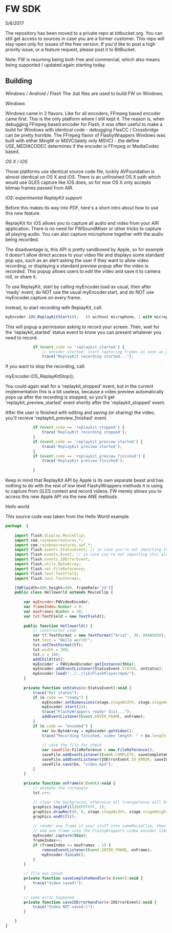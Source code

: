 # FW SDK

5/6/2017

The repository has been moved to a private repo at bitbucket.org. You can still get access to sources in case you are a former customer.
This repo will stay open only for issues of the free version. If you'd like to post a high priority issue, or a feature request, please post it to BitBucket.

Note: FW is resuming being both free and commercial, which also means being supported / updated again starting today.

Building
--------

*Windows / Android / Flash*
The .bat files are used to build FW on Windows.

*Windows*

Windows came in 2 flavors. Like for all encoders, FFmpeg based encoder came first. This is the only platform where I still kept it. The reason is, when debugging FFmpeg based encoder for Flash, 
it was often useful to make a build for Windows with identical code - debugging FlasCC / Crossbridge can be pretty horrible. The FFmpeg flavor of FlashyWrappers Windows was built with either MingW or MSVC(lately only MSVC) - the define USE_MEDIACODEC determines if the encoder is FFmpeg or MediaCodec based.

*OS X / iOS*

Those platforms use identical source code file, luckily AVFoundation is almost identical on OS X and iOS. There is an unfinished OS X path which would use GLES capture like iOS does, so for now OS X only accepts bitmap frames passed from AIR.

*iOS: experimental ReplayKit support*

Before this makes its way into PDF, here's a short intro about how to use this new feature. 

ReplayKit for iOS allows you to capture all audio and video from your AIR application. There is no need for FWSoundMixer or other tricks to capture all playing audio. You can also capture microphone together with the audio being recorded.

The disadvantage is, this API is pretty sandboxed by Apple, so for example it doesn't allow direct access to your video file and displays some standard pop ups, such as an alert asking the user if they want to allow video recording, or displaying a standard preview popup after the video is recorded. This popup allows users to edit the video and save it to camera roll, or share it. 

To use ReplayKit, start by calling myEncoder.load as usual, then after 'ready' event, do NOT use the usual myEncoder.start, and do NOT use myEncoder.capture on every frame. 

Instead, to start recording with ReplayKit, call:

```javascript
myEncoder.iOS_ReplayKitStart(0);   (0 without microphone, 1 with microphone)
```

This will popup a permission asking to record your screen. Then, wait for the 'replaykit_started' status event to know you can present whatever you need to record.

```javascript
			if (event.code == 'replaykit_started') {
				// encoder started, start capturing frames as soon as possible if (e.code == “started”) {
				trace("ReplayKit recording started...");
```

If you want to stop the recording, call:

myEncoder.iOS_ReplayKitStop();

You could again wait for a 'replaykit_stopped' event, but in the current implementation this is a bit useless, because a video preview automatically pops up after the recording is stopped, so you'll get 'replaykit_preview_started' event shortly after the 'replaykit_stopped' event. 

After the user is finished with editing and saving (or sharing) the video, you'll recieve 'replaykit_preview_finished' event.

```javascript
			if (event.code == 'replaykit_stopped') {
				trace('ReplayKit recording stopped');
			}
			if (event.code == 'replaykit_preview_started') {
				trace('ReplayKit preview started');
			}
			if (event.code == 'replaykit_preview_finished') {
				trace('ReplayKit preview finished');
			
			}
```

Keep in mind that ReplayKit API by Apple is its own separate beast and has nothing to do with the rest of low level FlashyWrappers methods it is using to capture from GLES context and record videos. FW merely allows you to access this new Apple API via the new ANE methods.

*Hello world*

This source code was taken from the Hello World example.

```javascript
package  {
	
	import flash.display.MovieClip;
	import com.rainbowcreatures.*;
	import com.rainbowcreatures.swf.*;
	import flash.events.StatusEvent; // in case you're not importing this already
	import flash.events.Event; // in case you're not importing this already
	import flash.events.IOErrorEvent;
	import flash.utils.ByteArray;
	import flash.net.FileReference;
	import flash.text.TextField;
	import flash.text.TextFormat;

	[SWF(width=600,height=400, frameRate='24')]		
	public class Helloworld extends MovieClip {
		
		var myEncoder:FWVideoEncoder;
		var frameIndex:Number = 0;
		var maxFrames:Number = 50;
		var txt:TextField = new TextField();
		
		public function Helloworld() {
			// constructor code
			var tf:TextFormat = new TextFormat("Arial", 30, 0XAA5050);
			txt.text = "Hello world!";			
			txt.setTextFormat(tf);
			txt.width = 200;
			txt.y = 180;
			addChild(txt);			
			myEncoder = FWVideoEncoder.getInstance(this);			
			myEncoder.addEventListener(StatusEvent.STATUS, onStatus);
			myEncoder.load("../../lib/FlashPlayer/mp4/");			
		}
		
		private function onStatus(e:StatusEvent):void {
			trace("Got status");
			if (e.code == "ready") {
				myEncoder.setDimensions(stage.stageWidth, stage.stageHeight);
				myEncoder.start(24);
				trace("FlashyWrappers ready! Init...");
				addEventListener(Event.ENTER_FRAME, onFrame);
			}
			if (e.code == "encoded") {
				var bo:ByteArray = myEncoder.getVideo();
				trace("Recording finished, video length: " + bo.length);								
				
				// save the file for check
				var saveFile:FileReference = new FileReference();
				saveFile.addEventListener(Event.COMPLETE, saveCompleteHandler);
				saveFile.addEventListener(IOErrorEvent.IO_ERROR, saveIOErrorHandler);
				saveFile.save(bo, "video.mp4");								
			}
		}
		
		private function onFrame(e:Event):void {
			// animate the rectangle
			txt.x++;

			// clear the background, otherwise all transparency will be black by default in the video
			graphics.beginFill(0XFFFFFF, 1);
			graphics.drawRect(0, 0, stage.stageWidth, stage.stageHeight);
			graphics.endFill();
			
			// render one frame of your stuff into someMovieClip, then capture and
			// add one frame into the FlashyWrappers video encoder like this:
			myEncoder.capture(this);
			frameIndex++;
			if (frameIndex >= maxFrames - 1) {
				removeEventListener(Event.ENTER_FRAME, onFrame);				
				myEncoder.finish();
			}
		}							

		// file was saved
		private function saveCompleteHandler(e:Event):void {
			trace("Video saved!");
		}
		
		// some error happened
		private function saveIOErrorHandler(e:IOErrorEvent):void {
			trace("Video NOT saved:(");
		}

	}	
}

```


